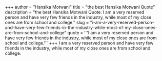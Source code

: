 +++
author = "Hansika Motwani"
title = "the best Hansika Motwani Quote"
description = "the best Hansika Motwani Quote: I am a very reserved person and have very few friends in the industry, while most of my close ones are from school and college."
slug = "i-am-a-very-reserved-person-and-have-very-few-friends-in-the-industry-while-most-of-my-close-ones-are-from-school-and-college"
quote = '''I am a very reserved person and have very few friends in the industry, while most of my close ones are from school and college.'''
+++
I am a very reserved person and have very few friends in the industry, while most of my close ones are from school and college.
